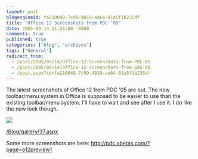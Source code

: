 ```yaml
---
layout: post
blogengineid: fa210048-7c99-4819-aa64-81a5f1b236df
title: "Office 12 Screenshots from PDC '05"
date: 2005-09-14 21:26:00 -0500
comments: true
published: true
categories: ["blog", "archives"]
tags: ["General"]
redirect_from: 
  - /post/2005/09/14/Office-12-Screenshots-from-PDC-05
  - /post/2005/09/14/office-12-screenshots-from-pdc-05
  - /post.aspx?id=fa210048-7c99-4819-aa64-81a5f1b236df
---
```

<!-- more -->
<P>The latest screenshots of&nbsp;Office 12 from PDC '05 are out. The new toolbar/menu system in Office is supposed to be easier to use than the existing toolbar/menu system. I'll have to wait and see after I use it. I do like the new look though.</P>
<P><A href="/Blog/gallery/37.aspx"><IMG src="/Blog/images/37/o_word-inserttab.png" border=0></A></P>
<P><U><FONT color=#800080><A href="/Blog/gallery/37.aspx">/Blog/gallery/37.aspx</A></FONT></U></P>
<P>Some more screenshots are here: <A href="http://pdc.xbetas.com/?page=o12preview1">http://pdc.xbetas.com/?page=o12preview1</A><A href="http://pdc.xbetas.com/?page=o12preview1"></A></P>
